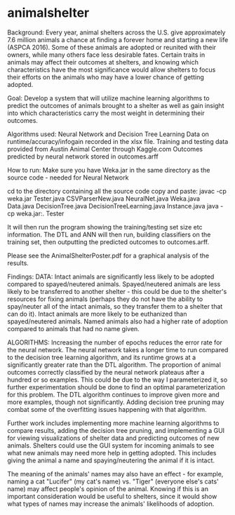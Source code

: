 # animalshelter
Background: Every year, animal shelters across the U.S. give approximately 7.6 million animals a chance at finding a forever home and starting a new life (ASPCA 2016). Some of these animals are adopted or  reunited with their owners, while many others face less desirable fates. Certain traits in animals may affect their outcomes at shelters, and knowing which characteristics have the most significance would allow shelters to focus their efforts on the animals who may have a lower chance of getting adopted. 

Goal: Develop a system that will utilize machine learning algorithms to predict the outcomes of animals brought to a shelter as well as gain insight into which characteristics carry the most weight in determining their outcomes.

Algorithms used: Neural Network and Decision Tree Learning
Data on runtime/accuracy/infogain recorded in the xlsx file.
Training and testing data provided from Austin Animal Center through Kaggle.com
Outcomes predicted by neural network stored in outcomes.arff

How to run:
Make sure you have Weka.jar in the same directory as the source code - needed for Neural Network

cd to the directory containing all the source code
copy and paste:
javac -cp weka.jar Tester.java CSVParserNew.java NeuralNet.java Weka.java Data.java DecisionTree.java DecisionTreeLearning.java Instance.java
java -cp weka.jar:. Tester

It will then run the program showing the training/testing set size etc information.
The DTL and ANN will then run, building classifiers on the training set, then outputting the predicted outcomes to outcomes.arff.

Please see the AnimalShelterPoster.pdf for a graphical analysis of the results.

Findings:
DATA:
Intact animals are significantly less likely to be adopted compared to spayed/neutered animals. Spayed/neutered animals are less likely to be transferred to another shelter - this could be due to the shelter's resources for fixing animals (perhaps they do not have the ability to spay/neuter all of the intact animals, so they transfer them to a shelter that can do it). Intact animals are more likely to be euthanized than spayed/neutered animals. Named animals also had a higher rate of adoption compared to animals that had no name given.

ALGORITHMS:
Increasing the number of epochs reduces the error rate for the neural network. The neural network takes a longer time to run compared to the decision tree learning algorithm, and its runtime grows at a significantly greater rate than the DTL algorithm. The proportion of animal outcomes correctly classified by the neural network plateaus after a hundred or so examples. This could be due to the way I parameterized it, so further experimentation should be done to find an optimal parameterization for this problem. The DTL algorithm continues to improve given more and more examples, though not significantly. Adding decision tree pruning may combat some of the overfitting issues happening with that algorithm. 

Further work includes implementing more machine learning algorithms to compare results, adding the decision tree pruning, and implementing a GUI for viewing visualizations of shelter data and predicting outcomes of new animals. Shelters could use the GUI system for incoming animals to see what new animals may need more help in getting adopted. This includes giving the animal a name and spaying/neutering the animal if it is intact. 

The meaning of the animals' names may also have an effect - for example, naming a cat "Lucifer" (my cat's name) vs. "Tiger" (everyone else's cats' name) may affect people's opinion of the animal. Knowing if this is an important consideration would be useful to shelters, since it would show what types of names may increase the animals' likelihoods of adoption.



